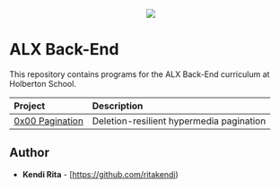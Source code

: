 <p align="center">
  <img src="http://www.holbertonschool.com/holberton-logo.png">
</p>

# ALX Back-End

This repository contains programs for the ALX Back-End curriculum at Holberton School.

| Project                                                                        | Description                                          |
| :----------------------------------------------------------------------------- | :--------------------------------------------------- |
| [0x00 Pagination](./0x00-pagination)                                           | Deletion-resilient hypermedia pagination             |

## Author

- **Kendi Rita** - [https://github.com/ritakendi)
